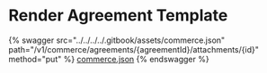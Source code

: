 # Render Agreement Template

{% swagger src="../../../../.gitbook/assets/commerce.json" path="/v1/commerce/agreements/{agreementId}/attachments/{id}" method="put" %}
[commerce.json](../../../../.gitbook/assets/commerce.json)
{% endswagger %}
